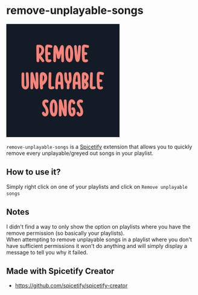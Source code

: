 # remove-unplayable-songs

![preview](https://raw.githubusercontent.com/Resxt/Spicetify-Extensions/main/remove-unplayable-songs/assets/preview.png)

`remove-unplayable-songs` is a [Spicetify](https://spicetify.app/) extension that allows you to quickly remove every unplayable/greyed out songs in your playlist.

## How to use it?

Simply right click on one of your playlists and click on `Remove unplayable songs`

## Notes

I didn't find a way to only show the option on playlists where you have the remove permission (so basically your playlists).  
When attempting to remove unplayable songs in a playlist where you don't have sufficient permissions it won't do anything and will simply display a message to tell you why it failed.

## Made with Spicetify Creator

- <https://github.com/spicetify/spicetify-creator>
